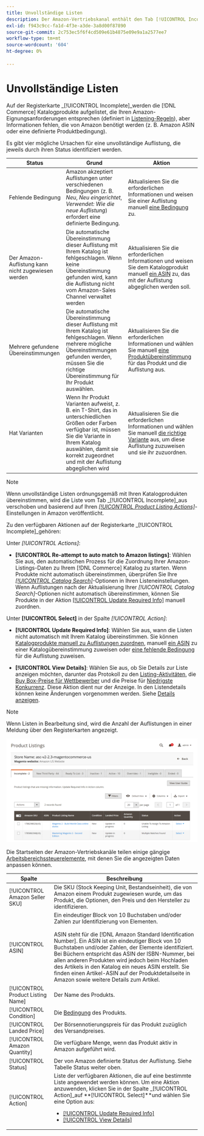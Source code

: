 ```yaml
---
title: Unvollständige Listen
description: Der Amazon-Vertriebskanal enthält den Tab [!UICONTROL Incomplete] , mit dem Sie die Voraussetzungen für die Berechtigung zu unvollständigen Amazon-Auflistungen identifizieren und erfüllen können.
exl-id: f943c9cc-fa1d-4f3e-a3de-3a8d00f87890
source-git-commit: 2c753ec5f6f4cd509e61b4875e09e9a1a2577ee7
workflow-type: tm+mt
source-wordcount: '604'
ht-degree: 0%

---
```


# Unvollständige Listen

Auf der Registerkarte _[!UICONTROL Incomplete]_werden die [!DNL Commerce] Katalogprodukte aufgelistet, die Ihren Amazon-Eignungsanforderungen entsprechen (definiert in [Listening-Regeln](./listing-rules.md)), aber Informationen fehlen, die von Amazon benötigt werden (z. B. Amazon ASIN oder eine definierte Produktbedingung).

Es gibt vier mögliche Ursachen für eine unvollständige Auflistung, die jeweils durch ihren Status identifiziert werden.

| Status | Grund | Aktion |
|--- |--- |--- |
| Fehlende Bedingung | Amazon akzeptiert Auflistungen unter verschiedenen Bedingungen (z. B. _Neu_, _Neu eingerichtet_, _Verwendet: Wie die neue Auflistung_) erfordert eine definierte Bedingung. | Aktualisieren Sie die erforderlichen Informationen und weisen Sie einer Auflistung manuell [eine Bedingung](./amazon-manually-update-incomplete-listing.md#update-required-info-missing-condition) zu. |
| Der Amazon-Auflistung kann nicht zugewiesen werden | Die automatische Übereinstimmung dieser Auflistung mit Ihrem Katalog ist fehlgeschlagen. Wenn keine Übereinstimmung gefunden wird, kann die Auflistung nicht vom Amazon-Sales Channel verwaltet werden | Aktualisieren Sie die erforderlichen Informationen und weisen Sie dem Katalogprodukt manuell [ein ASIN](./amazon-manually-update-incomplete-listing.md#update-required-info-unable-to-assign-to-amazon-listing) zu, das mit der Auflistung abgeglichen werden soll. |
| Mehrere gefundene Übereinstimmungen | Die automatische Übereinstimmung dieser Auflistung mit Ihrem Katalog ist fehlgeschlagen. Wenn mehrere mögliche Übereinstimmungen gefunden werden, müssen Sie die richtige Übereinstimmung für Ihr Produkt auswählen. | Aktualisieren Sie die erforderlichen Informationen und wählen Sie manuell [eine Produktübereinstimmung](./amazon-manually-update-incomplete-listing.md#update-required-info-multiple-matches-found) für das Produkt und die Auflistung aus. |
| Hat Varianten | Wenn Ihr Produkt Varianten aufweist, z. B. ein T-Shirt, das in unterschiedlichen Größen oder Farben verfügbar ist, müssen Sie die Variante in Ihrem Katalog auswählen, damit sie korrekt zugeordnet und mit der Auflistung abgeglichen wird | Aktualisieren Sie die erforderlichen Informationen und wählen Sie manuell [die richtige Variante](./amazon-manually-update-incomplete-listing.md#update-required-info-has-variants) aus, um diese Auflistung zuzuweisen und sie ihr zuzuordnen. |

>[!NOTE]
>Wenn unvollständige Listen ordnungsgemäß mit Ihren Katalogprodukten übereinstimmen, wird die Liste vom Tab _[!UICONTROL Incomplete]_aus verschoben und basierend auf Ihren [_[!UICONTROL Product Listing Actions]_](./product-listing-actions.md)-Einstellungen in Amazon veröffentlicht.

Zu den verfügbaren Aktionen auf der Registerkarte _[!UICONTROL Incomplete]_gehören:

Unter _[!UICONTROL Actions]_:

- **[!UICONTROL Re-attempt to auto match to Amazon listings]**: Wählen Sie aus, den automatischen Prozess für die Zuordnung Ihrer Amazon-Listings-Daten zu Ihrem  [!DNL Commerce] Katalog zu starten. Wenn Produkte nicht automatisch übereinstimmen, überprüfen Sie Ihre [_[!UICONTROL Catalog Search]_](./catalog-search.md)-Optionen in Ihren Listeneinstellungen. Wenn Auflistungen nach der Aktualisierung Ihrer _[!UICONTROL Catalog Search]_-Optionen nicht automatisch übereinstimmen, können Sie Produkte in der Aktion [[!UICONTROL Update Required Info]](./amazon-manually-update-incomplete-listing.md#update-required-info-multiple-matches-found) manuell zuordnen.

Unter **[!UICONTROL Select]** in der Spalte _[!UICONTROL Action]_:

- **[!UICONTROL Update Required Info]**: Wählen Sie aus, wann die Listen nicht automatisch mit Ihrem Katalog übereinstimmen. Sie können [Katalogprodukte manuell zu Auflistungen zuordnen](./amazon-manually-update-incomplete-listing.md#update-required-info-multiple-matches-found), manuell [ein ASIN](./amazon-manually-update-incomplete-listing.md#update-required-info-unable-to-assign-to-amazon-listing) zu einer Katalogübereinstimmung zuweisen oder [eine fehlende Bedingung ](./amazon-manually-update-incomplete-listing.md#update-required-info-missing-condition) für die Auflistung zuweisen.

- **[!UICONTROL View Details]**: Wählen Sie aus, ob Sie Details zur Liste anzeigen möchten, darunter das Protokoll zu den  [Listing-Aktivitäten](./product-listing-details.md#listing-activity-log), die  [Buy Box-Preise für Wettbewerber](./product-listing-details.md#buy-box-competitor-pricing) und die Preise für  [Niedrigste Konkurrenz](./product-listing-details.md#lowest-competitor-pricing). Diese Aktion dient nur der Anzeige. In den Listendetails können keine Änderungen vorgenommen werden. Siehe [Details anzeigen](./product-listing-details.md).

>[!NOTE]
>
>Wenn Listen in Bearbeitung sind, wird die Anzahl der Auflistungen in einer Meldung über den Registerkarten angezeigt.

![Unvollständige Amazon-Listen](assets/amazon-incomplete-listings.png)

Die Startseiten der Amazon-Vertriebskanäle teilen einige gängige [Arbeitsbereichssteuerelemente](./workspace-controls.md), mit denen Sie die angezeigten Daten anpassen können.

| Spalte | Beschreibung |
|--- |--- |
| [!UICONTROL Amazon Seller SKU] | Die SKU (Stock Keeping Unit, Bestandseinheit), die von Amazon einem Produkt zugewiesen wurde, um das Produkt, die Optionen, den Preis und den Hersteller zu identifizieren. |
| [!UICONTROL ASIN] | Ein eindeutiger Block von 10 Buchstaben und/oder Zahlen zur Identifizierung von Elementen.<br><br>ASIN steht für die  [!DNL Amazon Standard Identification Number]. Ein ASIN ist ein eindeutiger Block von 10 Buchstaben und/oder Zahlen, der Elemente identifiziert. Bei Büchern entspricht das ASIN der ISBN-Nummer, bei allen anderen Produkten wird jedoch beim Hochladen des Artikels in den Katalog ein neues ASIN erstellt. Sie finden einen Artikel-ASIN auf der Produktdetailseite in Amazon sowie weitere Details zum Artikel. |
| [!UICONTROL Product Listing Name] | Der Name des Produkts. |
| [!UICONTROL Condition] | Die [Bedingung](./product-listing-condition.md) des Produkts. |
| [!UICONTROL Landed Price] | Der Börsennotierungspreis für das Produkt zuzüglich des Versandpreises. |
| [!UICONTROL Amazon Quantity] | Die verfügbare Menge, wenn das Produkt aktiv in Amazon aufgeführt wird. |
| [!UICONTROL Status] | Der von Amazon definierte Status der Auflistung. Siehe Tabelle Status weiter oben. |
| [!UICONTROL Action] | Liste der verfügbaren Aktionen, die auf eine bestimmte Liste angewendet werden können. Um eine Aktion anzuwenden, klicken Sie in der Spalte _[!UICONTROL Action]_auf **[!UICONTROL Select]**und wählen Sie eine Option aus:<ul><li>[[!UICONTROL Update Required Info]](./amazon-manually-update-incomplete-listing.md)</li><li>[[!UICONTROL View Details]](./product-listing-details.md)</li></ul> |
